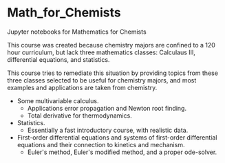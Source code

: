 # Math_for_Chemists
Jupyter notebooks for Mathematics for Chemists

This course was created because chemistry majors are confined to a 120 hour curriculum, but lack three mathematics classes: Calculaus III, differential equations, and statistics.

This course tries to remediate this situation by providing topics from these three classes selected to be useful for chemistry majors, and most examples and applications are taken from chemistry.

* Some multivariable calculus.
  * Applications error propagation and Newton root finding.
  * Total derivative for thermodynamics.
* Statistics.
  * Essentially a fast introductory course, with realistic data.
* First-order differential equations and systems of first-order differential equations and their connection to kinetics and mechanism.
  * Euler's method, Euler's modified method, and a proper ode-solver.   
